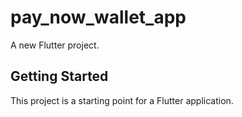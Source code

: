 # pay_now_wallet_app

A new Flutter project.

## Getting Started

This project is a starting point for a Flutter application.


